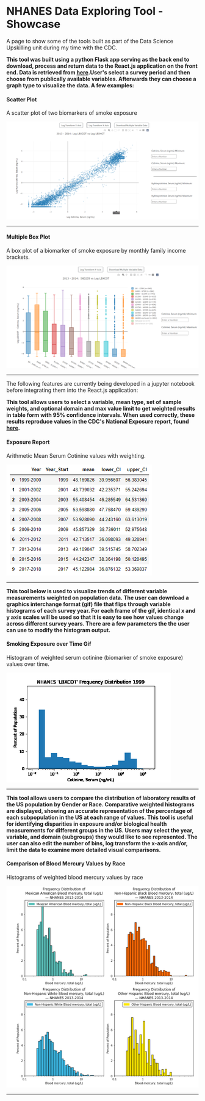 # NHANES Data Exploring Tool - Showcase

A page to show some of the tools built as part of the Data Science Upskilling unit during my time with the CDC.

**This tool was built using a python Flask app serving as the back end to download, process and return data to the React.js application on the front end. Data is retrieved from [here](https://wwwn.cdc.gov/nchs/nhanes/Default.aspx).User's select a survey period and then choose from publically available variables. Afterwards they can choose a graph type to visualize the data. A few examples:**

#### Scatter Plot

A scatter plot of two biomarkers of smoke exposure

![Scatter Plot](https://github.com/aha1994/NHANES-Showcase/blob/main/Photos/Scatter.PNG)

***

#### Multiple Box Plot

A box plot of a biomarker of smoke exposure by monthly family income brackets.

![Box Plot](https://github.com/aha1994/NHANES-Showcase/blob/main/Photos/Box%20plot.PNG)

***

The following features are currently being developed in a jupyter notebook before integrating them into the React.js application:


**This tool allows users to select a variable, mean type, set of sample weights, and optional domain and max value limit to get weighted results in table form with 95% confidence intervals. When used correctly, these results reproduce values in the CDC's National Exposure report, found [here](https://www.cdc.gov/exposurereport/index.html).**

#### Exposure Report

Arithmetic Mean Serum Cotinine values with weighting.

![Exposure Report](https://github.com/aha1994/NHANES-Showcase/blob/main/Photos/national%20expoure%20report%20match.PNG) 

***

**This tool below is used to visualize trends of different variable measurements weighted on population data. The user can download a graphics interchange format (gif) file that flips through variable histograms of each survey year. For each frame of the gif, identical x and y axis scales will be used so that it is easy to see how values change across different survey years. There are a few parameters the the user can use to modify the histogram output.**

#### Smoking Exposure over Time Gif

Histogram of weighted serum cotinine (biomarker of smoke exposure) values over time.

![Exposure Gif](https://github.com/aha1994/NHANES-Showcase/blob/main/Photos/LBXCOT_histogram.gif) 

***

**This tool allows users to compare the distribution of laboratory results of the US population by Gender or Race. Comparative weighted histograms are displayed, showing an accurate representation of the percentage of each subpopulation in the US at each range of values. This tool is useful for identifying disparities in exposure and/or biological health measurements for different groups in the US. Users may select the year, variable, and domain (subgroups) they would like to see represented. The user can also edit the number of bins, log transform the x-axis and/or, limit the data to examine more detailed visual comparisons.**

#### Comparison of Blood Mercury Values by Race

Histograms of weighted blood mercury values by race

![Comparison](https://github.com/aha1994/NHANES-Showcase/blob/main/Photos/Blood%20mercury%20differences.PNG) 

***